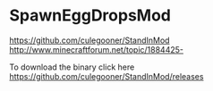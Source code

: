 SpawnEggDropsMod
================

https://github.com/culegooner/StandInMod
http://www.minecraftforum.net/topic/1884425-

To download the binary click here https://github.com/culegooner/StandInMod/releases
